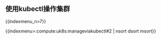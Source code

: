 ## 使用kubectl操作集群

{{indexmenu_n>7}}

{{indexmenu>:compute:uk8s:manageviakubectl#2 | nsort dsort msort}}
